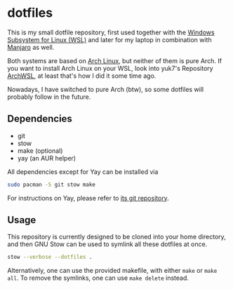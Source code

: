 # dotfiles

This is my small dotfile repository, first used together with the [Windows Subsystem for Linux (WSL)](https://en.wikipedia.org/wiki/Windows_Subsystem_for_Linux "Wikipedia Explanation for WSL") and later for my laptop in combination with [Manjaro](https://manjaro.org/ "Manjaro Homepage") as well.

Both systems are based on [Arch Linux](https://www.archlinux.org/), but neither of them is pure Arch. If you want to install Arch Linux on your WSL, look into yuk7's Repository [ArchWSL](https://git.io/archwsl), at least that's how I did it some time ago.

Nowadays, I have switched to pure Arch (btw), so some dotfiles will probably follow in the future.

## Dependencies

- git
- stow
- make (optional)
- yay (an AUR helper)

All dependencies except for Yay can be installed via

```bash
sudo pacman -S git stow make
```

For instructions on Yay, please refer to [its git repository](https://github.com/Jguer/yay).

## Usage

This repository is currently designed to be cloned into your home directory, and then GNU Stow can be used to symlink all these dotfiles at once.

```bash
stow --verbose --dotfiles .
```

Alternatively, one can use the provided makefile, with either `make` or `make all`. To remove the symlinks, one can use `make delete` instead.
